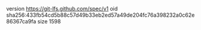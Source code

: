 version https://git-lfs.github.com/spec/v1
oid sha256:433fb54cd5b88c57d49b33eb2ed57a49de204fc76a398232a0c62e86367ca9fa
size 1598
